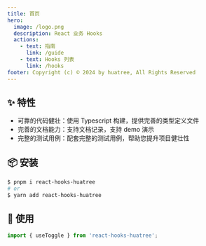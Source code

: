 ```yaml
---
title: 首页
hero:
  image: /logo.png
  description: React 业务 Hooks
  actions:
    - text: 指南
      link: /guide
    - text: Hooks 列表
      link: /hooks
footer: Copyright (c) © 2024 by huatree, All Rights Reserved
---
```


## ✨ 特性

- 可靠的代码健壮：使用 Typescript 构建，提供完善的类型定义文件
- 完善的文档能力：支持文档记录，支持 demo 演示
- 完整的测试用例：配套完整的测试用例，帮助您提升项目健壮性

## 📦 安装

```bash
$ pnpm i react-hooks-huatree
# or
$ yarn add react-hooks-huatree
```

## 🔨 使用

```ts
import { useToggle } from 'react-hooks-huatree';
```
